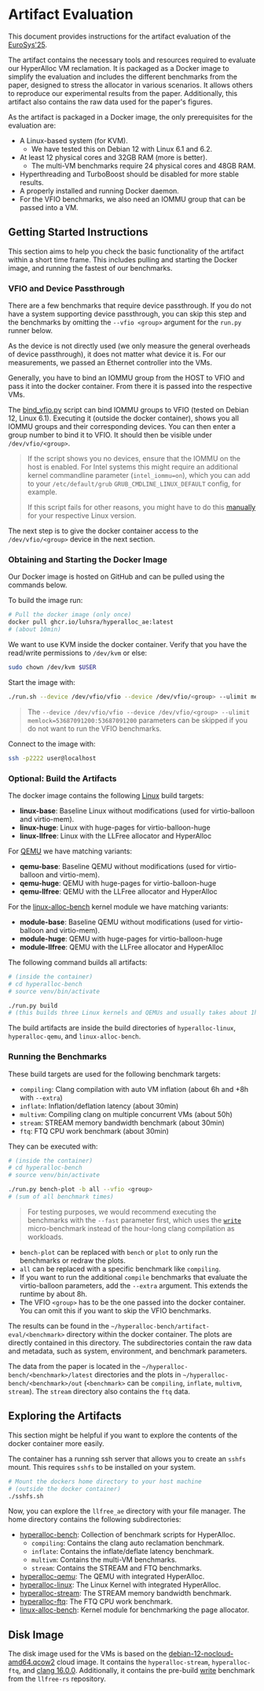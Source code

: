 # Artifact Evaluation

This document provides instructions for the artifact evaluation of the [EuroSys'25](https://sysartifacts.github.io/eurosys2025/call).

The artifact contains the necessary tools and resources required to evaluate our HyperAlloc VM reclamation.
It is packaged as a Docker image to simplify the evaluation and includes the different benchmarks from the paper, designed to stress the allocator in various scenarios.
It allows others to reproduce our experimental results from the paper.
Additionally, this artifact also contains the raw data used for the paper's figures.

As the artifact is packaged in a Docker image, the only prerequisites for the evaluation are:

- A Linux-based system (for KVM).
  - We have tested this on Debian 12 with Linux 6.1 and 6.2.
- At least 12 physical cores and 32GB RAM (more is better).
  - The multi-VM benchmarks require 24 physical cores and 48GB RAM.
- Hyperthreading and TurboBoost should be disabled for more stable results.
- A properly installed and running Docker daemon.
- For the VFIO benchmarks, we also need an IOMMU group that can be passed into a VM.


## Getting Started Instructions

This section aims to help you check the basic functionality of the artifact within a short time frame.
This includes pulling and starting the Docker image, and running the fastest of our benchmarks.


### VFIO and Device Passthrough

There are a few benchmarks that require device passthrough.
If you do not have a system supporting device passthrough, you can skip this step and the benchmarks by omitting the `--vfio <group>` argument for the `run.py` runner below.

As the device is not directly used (we only measure the general overheads of device passthrough), it does not matter what device it is.
For our measurements, we passed an Ethernet controller into the VMs.

Generally, you have to bind an IOMMU group from the HOST to VFIO and pass it into the docker container.
From there it is passed into the respective VMs.

The [bind_vfio.py](/scripts/bind_vfio.py) script can bind IOMMU groups to VFIO (tested on Debian 12, Linux 6.1).
Executing it (outside the docker container), shows you all IOMMU groups and their corresponding devices.
You can then enter a group number to bind it to VFIO.
It should then be visible under `/dev/vfio/<group>`.

> If the script shows you no devices, ensure that the IOMMU on the host is enabled.
> For Intel systems this might require an additional kernel commandline parameter (`intel_iommu=on`), which you can add to your `/etc/default/grub` `GRUB_CMDLINE_LINUX_DEFAULT` config, for example.
>
> If this script fails for other reasons, you might have to do this [manually](https://www.kernel.org/doc/html/latest/driver-api/vfio.html#vfio-usage-example) for your respective Linux version.

The next step is to give the docker container access to the `/dev/vfio/<group>` device in the next section.


### Obtaining and Starting the Docker Image

Our Docker image is hosted on GitHub and can be pulled using the commands below.

To build the image run:
```sh
# Pull the docker image (only once)
docker pull ghcr.io/luhsra/hyperalloc_ae:latest
# (about 10min)
```

We want to use KVM inside the docker container.
Verify that you have the read/write permissions to `/dev/kvm` or else:
```sh
sudo chown /dev/kvm $USER
```

Start the image with:
```sh
./run.sh --device /dev/vfio/vfio --device /dev/vfio/<group> --ulimit memlock=53687091200:53687091200
```

> The `--device /dev/vfio/vfio --device /dev/vfio/<group> --ulimit memlock=53687091200:53687091200` parameters can be skipped if you do not want to run the VFIO benchmarks.

Connect to the image with:
```sh
ssh -p2222 user@localhost
```


### Optional: Build the Artifacts

The docker image contains the following [Linux](https://github.com/luhsra/hyperalloc-linux) build targets:
- **linux-base**: Baseline Linux without modifications (used for virtio-balloon and virtio-mem).
- **linux-huge**: Linux with huge-pages for virtio-balloon-huge
- **linux-llfree**: Linux with the LLFree allocator and HyperAlloc

For [QEMU](https://github.com/luhsra/hyperalloc-qemu/) we have matching variants:
- **qemu-base**: Baseline QEMU without modifications (used for virtio-balloon and virtio-mem).
- **qemu-huge**: QEMU with huge-pages for virtio-balloon-huge
- **qemu-llfree**: QEMU with the LLFree allocator and HyperAlloc

For the [linux-alloc-bench](https://github.com/luhsra/linux-alloc-bench/) kernel module we have matching variants:
- **module-base**: Baseline QEMU without modifications (used for virtio-balloon and virtio-mem).
- **module-huge**: QEMU with huge-pages for virtio-balloon-huge
- **module-llfree**: QEMU with the LLFree allocator and HyperAlloc

The following command builds all artifacts:

```sh
# (inside the container)
# cd hyperalloc-bench
# source venv/bin/activate

./run.py build
# (this builds three Linux kernels and QEMUs and usually takes about 1h)
```

The build artifacts are inside the build directories of `hyperalloc-linux`, `hyperalloc-qemu`, and `linux-alloc-bench`.


### Running the Benchmarks

These build targets are used for the following benchmark targets:

- `compiling`: Clang compilation with auto VM inflation (about 6h and +8h with `--extra`)
- `inflate`: Inflation/deflation latency (about 30min)
- `multivm`: Compiling clang on multiple concurrent VMs (about 50h)
- `stream`: STREAM memory bandwidth benchmark (about 30min)
- `ftq`: FTQ CPU work benchmark (about 30min)

They can be executed with:

```sh
# (inside the container)
# cd hyperalloc-bench
# source venv/bin/activate

./run.py bench-plot -b all --vfio <group>
# (sum of all benchmark times)
```

> For testing purposes, we would recommend executing the benchmarks with the `--fast` parameter first, which uses the [`write`](https://github.com/luhsra/llfree-rs/blob/main/bench/src/bin/write.rs) micro-benchmark instead of the hour-long clang compilation as workloads.

- `bench-plot` can be replaced with `bench` or `plot` to only run the benchmarks or redraw the plots.
- `all` can be replaced with a specific benchmark like `compiling`.
- If you want to run the additional `compile` benchmarks that evaluate the virtio-balloon parameters, add the `--extra` argument. This extends the runtime by about 8h.
- The VFIO `<group>` has to be the one passed into the docker container. You can omit this if you want to skip the VFIO benchmarks.


The results can be found in the `~/hyperalloc-bench/artifact-eval/<benchmark>` directory within the docker container.
The plots are directly contained in this directory.
The subdirectories contain the raw data and metadata, such as system, environment, and benchmark parameters.

The data from the paper is located in the `~/hyperalloc-bench/<benchmark>/latest` directories and the plots in `~/hyperalloc-bench/<benchmark>/out` (`<benchmark>` can be `compiling`, `inflate`, `multivm`, `stream`).
The `stream` directory also contains the `ftq` data.


## Exploring the Artifacts

This section might be helpful if you want to explore the contents of the docker container more easily.

The container has a running ssh server that allows you to create an `sshfs` mount.
This requires `sshfs` to be installed on your system.

```sh
# Mount the dockers home directory to your host machine
# (outside the docker container)
./sshfs.sh
```

Now, you can explore the `llfree_ae` directory with your file manager.
The home directory contains the following subdirectories:

- [hyperalloc-bench](https://github.com/luhsra/hyperalloc-bench): Collection of benchmark scripts for HyperAlloc.
  - `compiling`: Contains the clang auto reclamation benchmark.
  - `inflate`: Contains the inflate/deflate latency benchmark.
  - `multivm`: Contains the multi-VM benchmarks.
  - `stream`: Contains the STREAM and FTQ benchmarks.
- [hyperalloc-qemu](https://github.com/luhsra/hyperalloc-qemu): The QEMU with integrated HyperAlloc.
- [hyperalloc-linux](https://github.com/luhsra/hyperalloc-linux): The Linux Kernel with integrated HyperAlloc.
- [hyperalloc-stream](https://github.com/luhsra/hyperalloc-stream): The STREAM memory bandwidth benchmark.
- [hyperalloc-ftq](https://github.com/luhsra/hyperalloc-ftq): The FTQ CPU work benchmark.
- [linux-alloc-bench](https://github.com/luhsra/linux-alloc-bench): Kernel module for benchmarking the page allocator.


## Disk Image

The disk image used for the VMs is based on the [debian-12-nocloud-amd64.qcow2](https://www.debian.org/distrib/) cloud image.
It contains the `hyperalloc-stream`, `hyperalloc-ftq`, and [clang 16.0.0](https://releases.llvm.org/).
Additionally, it contains the pre-build [write](https://github.com/luhsra/llfree-rs/blob/main/bench/src/bin/write.rs) benchmark from the `llfree-rs` repository.
